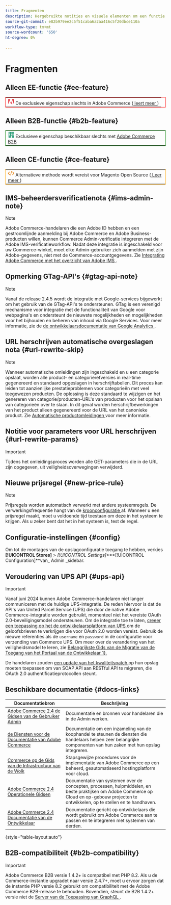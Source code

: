 ```yaml
---
title: Fragmenten
description: Hergebruikte notities en visuele elementen om een functie of pagina te noteren die van toepassing is op een specifieke editie
source-git-commit: e82b979ee2c5f51caba6a2aa416c5f20dbce110a
workflow-type: tm+mt
source-wordcount: '650'
ht-degree: 0%

---
```


# Fragmenten

## Alleen EE-functie {#ee-feature}

<table style="border:1px solid red">
<tr><td><img alt="Adobe Commerce-functie" src="../assets/adobe-logo.svg" width="20" height="20" /> De exclusieve eigenschap slechts in Adobe Commerce (<a href="https://experienceleague.adobe.com/docs/commerce-admin/user-guides/home.html#product-editions"> leert meer </a>)</td></tr>
</table>

## Alleen B2B-functie {#b2b-feature}

<table style="border:1px solid green">
<tr><td><img alt="Adobe Commerce B2B-functie" src="../assets/b2b.svg" width="20" height="20" /> Exclusieve eigenschap beschikbaar slechts met <a href="https://experienceleague.adobe.com/docs/commerce-admin/b2b/introduction.html?lang=en"> Adobe Commerce B2B </a></td></tr>
</table>

## Alleen CE-functie {#ce-feature}

<table style="border:1px solid orange">
<tr><td><img alt="Magento Open Source-functie" src="../assets/open-source.svg" width="20" height="20" /> Alternatieve methode wordt vereist voor Magento Open Source (<a href="https://experienceleague.adobe.com/docs/commerce-admin/user-guides/home.html#product-editions"> Leer meer </a>)</td></tr>
</table>

## IMS-beheerdersverificatienota {#ims-admin-note}

>[!NOTE]
>
>Adobe Commerce-handelaren die een Adobe ID hebben en een gestroomlijnde aanmelding bij Adobe Commerce en Adobe Business-producten willen, kunnen Commerce Admin-verificatie integreren met de Adobe IMS-verificatieworkflow. Nadat deze integratie is ingeschakeld voor uw Commerce-winkel, moet elke Admin-gebruiker zich aanmelden met zijn Adobe-gegevens, niet met de Commerce-accountgegevens. Zie [ Integrating Adobe Commerce met het overzicht van Adobe IMS ](/help/getting-started/adobe-ims-integration-overview.md).

## Opmerking GTag-API&#39;s {#gtag-api-note}

>[!NOTE]
>
>Vanaf de release 2.4.5 wordt de integratie met Google-services bijgewerkt om het gebruik van de GTag-API&#39;s te ondersteunen. GTag is een verenigd mechanisme voor integratie met de functionaliteit van Google voor webpagina&#39;s en ondersteunt de nieuwste mogelijkheden en mogelijkheden voor het bijhouden en beheren van inhoud via Google Services. Voor meer informatie, zie de [ de ontwikkelaarsdocumentatie van Google Analytics ](https://developers.google.com/analytics/devguides/collection/gtagjs).

## URL herschrijven automatische overgeslagen nota {#url-rewrite-skip}

>[!NOTE]
>
>Wanneer automatische omleidingen zijn ingeschakeld en u een categorie opslaat, worden alle product- en categorierefversies in real-time gegenereerd en standaard opgeslagen in herschrijftabellen. Dit proces kan leiden tot aanzienlijke prestatieproblemen voor categorieën met veel toegewezen producten. De oplossing is deze standaard te wijzigen en het genereren van categorie/producten-URL&#39;s van producten voor het opslaan van categorieën over te slaan. In dit geval worden herschrijfbewerkingen van het product alleen gegenereerd voor de URL van het canonieke product. Zie [ Automatische productomleidingen ](/help/merchandising-promotions/url-redirect-product-automatic.md) voor meer informatie.

## Notitie voor parameters voor URL herschrijven {#url-rewrite-params}

>[!IMPORTANT]
>
>Tijdens het omleidingsproces worden alle GET-parameters die in de URL zijn opgegeven, uit veiligheidsoverwegingen verwijderd.

## Nieuwe prijsregel {#new-price-rule}

>[!NOTE]
>
>Prijsregels worden automatisch verwerkt met andere systeemregels. De verwerkingsfrequentie hangt van de [ kroonconfiguratie ](https://experienceleague.adobe.com/docs/commerce-operations/configuration-guide/cli/configure-cron-jobs.html) af. Wanneer u een prijsregel maakt, moet u voldoende tijd toestaan om deze in het systeem te krijgen. Als u zeker bent dat het in het systeem is, test de regel.

## Configuratie-instellingen {#config}

Om tot de montages van de opslagconfiguratie toegang te hebben, verkies **[!UICONTROL Stores]** > _[!UICONTROL Settings]_>**[!UICONTROL Configuration]**van_ Admin _sidebar.

## Veroudering van UPS API {#ups-api}

>[!IMPORTANT]
>
>Vanaf juni 2024 kunnen Adobe Commerce-handelaren niet langer communiceren met de huidige UPS-integratie. De reden hiervoor is dat de API&#39;s van United Parcel Service (UPS) die door de native Adobe Commerce-integratie worden gebruikt, momenteel niet het vereiste OAuth 2.0-beveiligingsmodel ondersteunen. Om de integratie toe te laten, [ creeer een toepassing op het de ontwikkelaarsplatform van UPS ](https://developer.ups.com/get-started) om de geloofsbrieven te verkrijgen die voor OAuth 2.0 worden vereist. Gebruik de nieuwe referenties als de `username` en `password` in de configuratie voor verzending van Commerce UPS. Om meer over de verandering van het veiligheidsmodel te leren, zie [ Belangrijkste Gids van de Migratie van de Toegang van het Portaal van de Ontwikkelaar 1}. <br/>](https://developer.ups.com/oauth-developer-guide)
>
>De handelaren zouden [ een update van het kwaliteitspatch ](https://experienceleague.adobe.com/docs/commerce-knowledge-base/kb/troubleshooting/known-issues-patches-attached/ups-shipping-method-integration-migration-from-soap-to-restful-api.html) op hun opslag moeten toepassen om van SOAP API aan RESTful API te migreren, die OAuth 2.0 authentificatieprotocollen steunt.


## Beschikbare documentatie {#docs-links}

| Documentatiebron | Beschrijving |
|----------------------- | ----------- |
| [ Adobe Commerce 2.4 de Gidsen van de Gebruiker Admin ](../landing/home.md) | Documentatie en bronnen voor handelaren die in de Admin werken. |
| [ de Diensten voor de Documentatie van Adobe Commerce ](https://experienceleague.adobe.com/docs/commerce/user-guides/home.html) | Documentatie om een inzameling van de koophandel te steunen de diensten die handelaars helpen zeer belangrijke componenten van hun zaken met hun opslag integreren. |
| [ Commerce op de Gids van de Infrastructuur van de Wolk ](https://experienceleague.adobe.com/docs/commerce-cloud-service/user-guide/overview.html) | Stapsgewijze procedures voor de implementatie van Adobe Commerce op een beheerd, geautomatiseerd hostingplatform voor cloud. |
| [ Adobe Commerce 2.4 Operationele Gidsen ](https://experienceleague.adobe.com/docs/commerce-operations/operational-guides/home.html) | Documentatie van systemen over de concepten, processen, hulpmiddelen, en beste praktijken om Adobe Commerce op Cloud en op-gebouw projecten te ontwikkelen, op te stellen en te handhaven. |
| [ Adobe Commerce 2.4 Documentatie van de Ontwikkelaar ](https://developer.adobe.com/commerce/docs) | Documentatie gericht op ontwikkelaars die wordt gebruikt om Adobe Commerce aan te passen en te integreren met systemen van derden. |

{style="table-layout:auto"}

## B2B-compatibiliteit {#b2b-compatibility}

>[!IMPORTANT]
>
>Adobe Commerce B2B versie 1.4.2+ is compatibel met PHP 8.2. Als u de Commerce-instantie upgradet naar versie 2.4.7+, moet u ervoor zorgen dat de instantie PHP versie 8.2 gebruikt om compatibiliteit met de Adobe Commerce B2B-release te behouden. Bovendien, steunt de B2B 1.4.2+ versie niet de [ Server van de Toepassing van GraphQL ](https://experienceleague.adobe.com/en/docs/commerce-operations/performance-best-practices/concepts/application-server).
